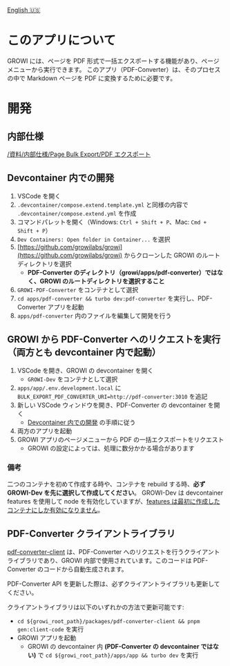 [English 🇺🇸](./README.md)

# このアプリについて
GROWI には、ページを PDF 形式で一括エクスポートする機能があり、ページメニューから実行できます。
このアプリ（PDF-Converter）は、そのプロセスの中で Markdown ページを PDF に変換するために必要です。

# 開発
## 内部仕様
[/資料/内部仕様/Page Bulk Export/PDF エクスポート](https://dev.growi.org/66ee8495830566b31e02c953)

## Devcontainer 内での開発
1. VSCode を開く
1. `.devcontainer/compose.extend.template.yml` と同様の内容で `.devcontainer/compose.extend.yml` を作成
1. コマンドパレットを開く（Windows: `Ctrl + Shift + P`、Mac: `Cmd + Shift + P`）
1. `Dev Containers: Open folder in Container...` を選択
1. [https://github.com/growilabs/growi](https://github.com/growilabs/growi) からクローンした GROWI のルートディレクトリを選択
   - **PDF-Converter のディレクトリ（growi/apps/pdf-converter）ではなく、GROWI のルートディレクトリを選択すること**
1. `GROWI-PDF-Converter` をコンテナとして選択
1. `cd apps/pdf-converter && turbo dev:pdf-converter` を実行し、PDF-Converter アプリを起動
1. `apps/pdf-converter` 内のファイルを編集して開発を行う

## GROWI から PDF-Converter へのリクエストを実行（両方とも devcontainer 内で起動）
1. VSCode を開き、GROWI の devcontainer を開く
   - `GROWI-Dev` をコンテナとして選択
1. `apps/app/.env.development.local` に `BULK_EXPORT_PDF_CONVERTER_URI=http://pdf-converter:3010` を追記
1. 新しい VSCode ウィンドウを開き、PDF-Converter の devcontainer を開く
   - [Devcontainer 内での開発](#devcontainer-内での開発) の手順に従う
1. 両方のアプリを起動
1. GROWI アプリのページメニューから PDF の一括エクスポートをリクエスト
   - GROWI の設定によっては、処理に数分かかる場合があります

### 備考
二つのコンテナを初めて作成する時や、コンテナを rebuild する時、**必ず GROWI-Dev を先に選択して作成してください**。
GROWI-Dev は devcontainer features を使用して node を有効化していますが、[features は最初に作成したコンテナにしか有効になりません](https://github.com/devcontainers/spec/issues/546)。

## PDF-Converter クライアントライブラリ
[pdf-converter-client](../../packages/pdf-converter-client) は、PDF-Converter へのリクエストを行うクライアントライブラリであり、GROWI 内部で使用されています。このコードは PDF-Converter のコードから自動生成されます。

PDF-Converter API を更新した際は、必ずクライアントライブラリも更新してください。

クライアントライブラリは以下のいずれかの方法で更新可能です:
- `cd ${growi_root_path}/packages/pdf-converter-client && pnpm gen:client-code` を実行
- GROWI アプリを起動
    - GROWI の devcontainer 内 **(PDF-Converter の devcontainer ではない)** で
      `cd ${growi_root_path}/apps/app && turbo dev` を実行
